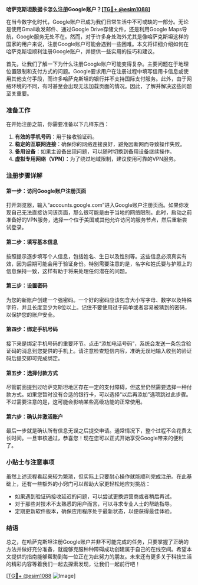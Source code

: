 **哈萨克斯坦数据卡怎么注册Google账户？[[TG💪+ @esim1088](https://t.me/s/esim1088)]**

在当今数字化时代，Google账户已成为我们日常生活中不可或缺的一部分。无论是使用Gmail收发邮件、通过Google Drive存储文件，还是利用Google Maps导航，Google服务无处不在。然而，对于许多身处海外尤其是像哈萨克斯坦这样的国家的用户来说，注册Google账户可能会遇到一些困难。本文将详细介绍如何在哈萨克斯坦顺利注册Google账户，并提供一些实用的技巧和建议。

首先，让我们了解一下为什么注册Google账户可能变得复杂。主要问题在于地理位置限制和支付方式的问题。Google要求用户在注册过程中填写信用卡信息或使用其他支付手段，而许多哈萨克斯坦的银行并不支持国际支付服务。此外，由于网络环境的不同，有时甚至会出现无法加载页面的情况。因此，了解并解决这些问题至关重要。

### 准备工作

在开始注册之前，你需要准备以下几样东西：

1. **有效的手机号码**：用于接收验证码。
2. **稳定的互联网连接**：确保你的网络连接良好，避免因断网而导致操作失败。
3. **备用设备**：如果主设备出现问题，可以随时切换到备用设备继续操作。
4. **虚拟专用网络（VPN）**：为了绕过地域限制，建议使用可靠的VPN服务。

### 注册步骤详解

#### 第一步：访问Google账户注册页面

打开浏览器，输入“accounts.google.com”进入Google账户注册页面。如果你发现自己无法直接访问该页面，那么很可能是由于当地的网络限制。此时，启动之前准备好的VPN服务，选择一个位于美国或其他允许访问的服务节点，然后重新尝试登录。

#### 第二步：填写基本信息

按照提示逐步填写个人信息，包括姓名、生日以及性别等。这些信息必须真实有效，因为后期可能会用于验证身份。特别需要注意的是，名字和姓氏要与护照上的信息保持一致，这样有助于将来处理任何潜在的问题。

#### 第三步：设置密码

为您的新账户创建一个强密码。一个好的密码应该包含大小写字母、数字以及特殊字符，并且长度至少为8位以上。记住不要使用过于简单或者容易被猜到的密码，以保护您的账户安全。

#### 第四步：绑定手机号码

接下来是绑定手机号码的重要环节。点击“添加电话号码”，系统会发送一条包含验证码的消息到您提供的手机上。请注意检查短信内容，准确无误地输入收到的验证码后提交即可完成绑定。

#### 第五步：选择付款方式

尽管前面提到过哈萨克斯坦地区存在一定的支付障碍，但这里仍然需要选择一种付款方式。如果您暂时没有合适的银行卡，可以选择“以后再添加”选项跳过此步骤。不过需要注意的是，这可能会影响某些高级功能的正常使用。

#### 第六步：确认并激活账户

最后一步就是确认所有信息无误之后提交申请。通常情况下，整个过程不会花费太长时间。一旦审核通过，恭喜您！现在您可以正式开始享受Google带来的便利了。

### 小贴士与注意事项

虽然上述流程看起来较为繁琐，但实际上只要耐心操作就能顺利完成注册。在此基础上，还有一些额外的小窍门可以帮助大家更轻松地应对挑战：

- 如果遇到验证码接收延迟的问题，可以尝试更换运营商或者稍后再试。
- 对于那些对技术不太熟悉的用户而言，可以寻求专业人士的帮助指导。
- 定期更新软件版本，确保应用程序处于最新状态，以便获得最佳体验。

### 结语

总之，在哈萨克斯坦注册Google账户并非不可能完成的任务，只要掌握了正确的方法并做好充分准备，就能够克服种种障碍成功创建属于自己的在线空间。希望本文提供的指南能够帮助到每一位正在为此努力的朋友。未来还有更多关于科技生活的精彩内容等着我们一起去探索发现，让我们一起前行吧！

[[TG💪+ @esim1088](https://t.me/s/esim1088) ![Image](https://i.postimg.cc/4NQfJmqS/Snipaste-2025-05-13-00-14-12.png)]